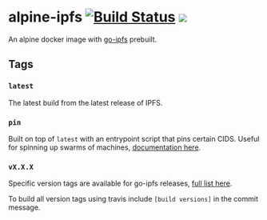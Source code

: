 # alpine-ipfs [![Build Status](https://travis-ci.org/common-theory/alpine-ipfs.svg?branch=master)](https://travis-ci.org/common-theory/alpine-ipfs) [![](https://images.microbadger.com/badges/image/ctheory/alpine-ipfs.svg)](https://hub.docker.com/r/ctheory/alpine-ipfs/ "See docker hub for more information")

An alpine docker image with [go-ipfs](https://github.com/ipfs/go-ipfs) prebuilt.

## Tags

### `latest`

The latest build from the latest release of IPFS.

### `pin`

Built on top of `latest` with an entrypoint script that pins certain CIDS. Useful for spinning up swarms of machines, [documentation here](https://github.com/common-theory/alpine-ipfs/tree/master/pin).

### `vX.X.X`

Specific version tags are available for go-ipfs releases, [full list here](https://hub.docker.com/r/ctheory/alpine-ipfs/tags/).

To build all version tags using travis include `[build versions]` in the commit message.
